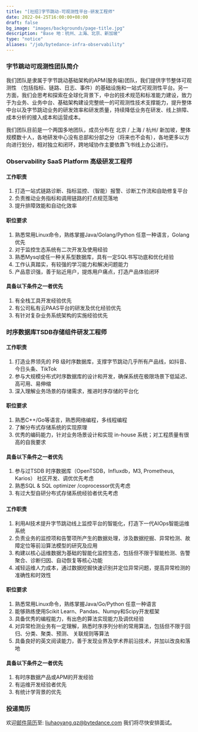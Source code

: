 ```yaml
---
title: "[社招]字节跳动-可观测性平台-研发工程师"
date: 2022-04-25T16:00:00+08:00
draft: false
bg_image: "images/backgrounds/page-title.jpg"
description: "Base 地：杭州、上海、北京、新加坡"
type: "notice"
aliases: "/job/bytedance-infra-observability"
---
```


### 字节跳动可观测性团队简介  
我们团队是隶属于字节跳动基础架构的APM(服务端)团队，我们提供字节整体可观测性 （包括指标、链路、日志、事件）的基础设施和一站式可观测性平台。另一方面，我们会思考和探索在全球化背景下，中台的技术规范和标准能力建设，致力于为业务、业务中台、基础架构建设完整统一的可观测性技术支撑能力，提升整体中台以及字节跳动业务的研发效率和研发质量，持续降低业务在研发、线上排障、成本分析的接入成本和运营成本。

我们团队目前是一个两国多地团队，成员分布在 北京 / 上海 / 杭州/ 新加坡，整体规模数十人，各地研发中心没有总部和分部之分（将来也不会有），各地更多以方向进行划分，相对独立和闭环，跨地域协作主要依靠飞书线上办公进行。

### Observability SaaS Platform 高级研发工程师

#### 工作职责

1. 打造一站式链路诊断、指标监控、（智能）报警、诊断工作流和自助修复平台  
1. 负责推动业务指标和调用链路的打点规范落地
1. 提升排障效能和自动化效率  

#### 职位要求

1. 熟悉常用Linux命令，熟练掌握Java/Golang/Python 任意一种语言，Golang优先
1. 对于监控生态系统有二次开发及使用经验
1. 熟悉Mysql或任一种关系型数据库，具有一定SQL书写功底和优化经验
1. 工作认真踏实，有较强的学习能力和解决问题能力
1. 产品意识强，善于贴近用户，提炼用户痛点，打造产品体验闭环

#### 具备以下条件之一者优先

1. 有全栈工具开发经验优先
1. 有公司私有云PAAS平台的研发及优化经验优先
1. 有针对复杂业务系统架构的实施经验优先

### 时序数据库TSDB存储组件研发工程师

#### 工作职责

1. 打造业界领先的 PB 级时序数据库，支撑字节跳动几乎所有产品线，如抖音、今日头条、TikTok
1. 参与大规模分布式时序数据库的设计和开发，确保系统在极限场景下低延迟、高可用、易伸缩
1. 深入理解业务场景的存储需求，推进时序存储的平台化

#### 职位要求

1. 熟悉C++/Go等语言，熟悉网络编程，多线程编程
1. 了解分布式存储系统的实现原理
1. 优秀的编码能力，针对业务场景设计和实现 in-house 系统；对工程质量有很高的自我要求

#### 具备以下条件之一者优先

1. 参与过TSDB 时序数据库（OpenTSDB，Influxdb，M3, Prometheus, Karios） 社区开发、调优优先考虑
1. 熟悉SQL & SQL optimizer /coprocessor优先考虑
1. 有过大型自研分布式存储系统经验者优先考虑

### 

#### 工作职责

1. 利用AI技术提升字节跳动线上监控平台的智能化，打造下一代AIOps智能运维系统
1. 负责业务的监控项和告警项所产生的数据处理，涉及数据挖掘、异常检测、故障定位等前沿算法模型的研究及应用
1. 构建以核心运维数据为基础的智能化监控生态，包括但不限于智能检测、告警聚合、诊断归因、自动恢复等核心功能
1. 减轻运维人力成本，通过数据挖掘快速识别并定位异常问题，提高异常检测的准确性和时效性

#### 职位要求

1. 熟悉常用Linux命令，熟练掌握Java/Go/Python 任意一种语言
1. 能够熟练使用Scikit Learn、Pandas、Numpy和Scipy开发框架
1. 具备优秀的编程能力，有出色的算法实现能力及调优经验
1. 对异常检测业务有一定理解，熟悉时序序列分析的常用算法，包括但不限于回归、分类、聚类、预测、 关联规则等算法
1. 具备良好的英文阅读能力，善于发现业界及学术界前沿技术，并加以改良和落地

#### 具备以下条件之一者优先

1. 有时序数据产品或APM的开发经验
1. 有运维开发经验者优先
1. 有统计学背景的优先

### 投递简历

欢迎[邮件简历](mailto:liuhaoyang.qz@bytedance.com)至: liuhaoyang.qz@bytedance.com 我们将尽快安排面试。
